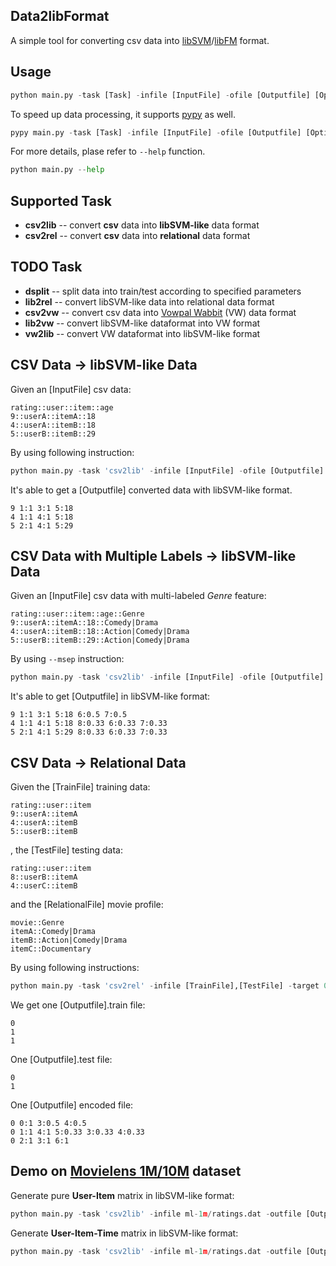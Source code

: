 ## Data2libFormat
A simple tool for converting csv data into [libSVM](http://www.csie.ntu.edu.tw/~cjlin/libsvm/)/[libFM](http://www.libfm.org/) format.

## Usage
```python
python main.py -task [Task] -infile [InputFile] -ofile [Outputfile] [Options]
```

To speed up data processing, it supports [pypy](http://pypy.org/) as well. 
```python
pypy main.py -task [Task] -infile [InputFile] -ofile [Outputfile] [Options]
```

For more details, plase refer to `--help` function.
```python
python main.py --help
```

## Supported Task
* **csv2lib** -- convert **csv** data into **libSVM-like** data format
* **csv2rel** -- convert **csv** data into **relational** data format

## TODO Task
* **dsplit** -- split data into train/test according to specified parameters
* **lib2rel** -- convert libSVM-like data into relational data format
* **csv2vw** -- convert csv data into [Vowpal Wabbit](https://github.com/JohnLangford/vowpal_wabbit) (VW) data format
* **lib2vw** -- convert libSVM-like dataformat into VW format
* **vw2lib** -- convert VW dataformat into libSVM-like format


## CSV Data -> libSVM-like Data
Given an [InputFile] csv data:
```csv
rating::user::item::age
9::userA::itemA::18
4::userA::itemB::18
5::userB::itemB::29
```
By using following instruction: 
```python
python main.py -task 'csv2lib' -infile [InputFile] -ofile [Outputfile] -target 0 -cat 1,2 -num 3 -sep '::' -head 1
```
It's able to get a [Outputfile] converted data with libSVM-like format.
```csv
9 1:1 3:1 5:18
4 1:1 4:1 5:18
5 2:1 4:1 5:29
```

## CSV Data with Multiple Labels -> libSVM-like Data
Given an [InputFile] csv data with multi-labeled *Genre* feature:
```csv
rating::user::item::age::Genre
9::userA::itemA::18::Comedy|Drama
4::userA::itemB::18::Action|Comedy|Drama
5::userB::itemB::29::Action|Comedy|Drama
```
By using `--msep` instruction:
```python
python main.py -task 'csv2lib' -infile [InputFile] -ofile [Outputfile] -target 0 -cat 1,2,4 -num 3 -sep '::' -msep '|' -head 1
```
It's able to get [Outputfile] in libSVM-like format:
```
9 1:1 3:1 5:18 6:0.5 7:0.5
4 1:1 4:1 5:18 8:0.33 6:0.33 7:0.33
5 2:1 4:1 5:29 8:0.33 6:0.33 7:0.33
```

## CSV Data -> Relational Data
Given the [TrainFile] training data:
```csv
rating::user::item
9::userA::itemA
4::userA::itemB
5::userB::itemB
```
, the [TestFile] testing data:
```csv
rating::user::item
8::userB::itemA
4::userC::itemB
```
and the [RelationalFile] movie profile:
```csv
movie::Genre
itemA::Comedy|Drama
itemB::Action|Comedy|Drama
itemC::Documentary
```
By using following instructions:
```python
python main.py -task 'csv2rel' -infile [TrainFile],[TestFile] -target 0 -ofile [Outputfile] -rel [RelationalFile] -rtarget 0 -cat 1,2,4 -num 3 -sep '::' -msep '|' -head 1
```
We get one [Outputfile].train file:
```csv
0
1
1
```
One [Outputfile].test file:
```csv
0
1
```
One [Outputfile] encoded file:
```csv
0 0:1 3:0.5 4:0.5
0 1:1 4:1 5:0.33 3:0.33 4:0.33
0 2:1 3:1 6:1
```

## Demo on [Movielens 1M/10M](http://grouplens.org/datasets/movielens/) dataset
Generate pure **User-Item** matrix in libSVM-like format:
```python
python main.py -task 'csv2lib' -infile ml-1m/ratings.dat -outfile [Outputfile] -sep '::' -target 2 -cat 0,1 -header 0
```

Generate **User-Item-Time** matrix in libSVM-like format:
```python
python main.py -task 'csv2lib' -infile ml-1m/ratings.dat -outfile [Outputfile] -sep '::' -target 2 -cat 0,1 -num 2 -header 0
```
